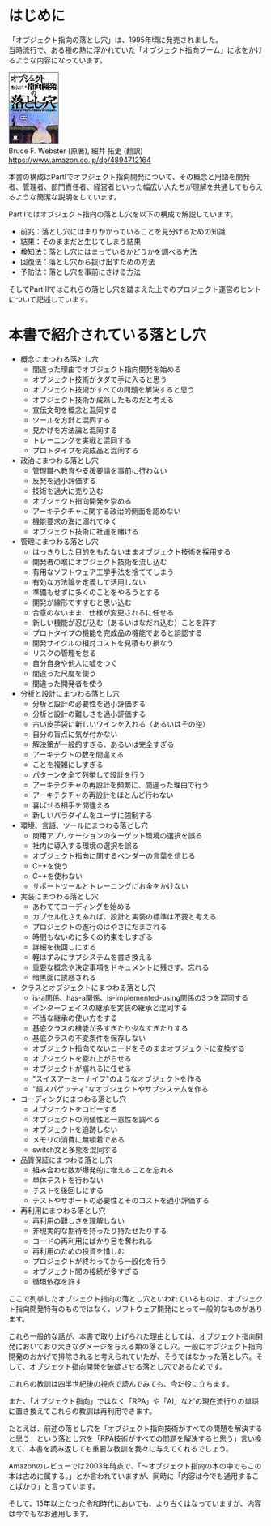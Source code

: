 # はじめに  
「オブジェクト指向の落とし穴」は、1995年頃に発売されました。  
当時流行で、ある種の熱に浮かれていた「オブジェクト指向ブーム」に水をかけるような内容になっています。  
  
![image.png](/image/cfd5f4c2-07c2-b235-7c48-1d72d77adab5.png)  
 Bruce F. Webster (原著), 細井 拓史 (翻訳)  
https://www.amazon.co.jp/dp/4894712164  
  
本書の構成はPartⅠでオブジェクト指向開発について、その概念と用語を開発者、管理者、部門責任者、経営者といった幅広い人たちが理解を共通してもらえるような簡潔な説明をしています。  
  
PartⅡではオブジェクト指向の落とし穴を以下の構成で解説しています。  
  
 - 前兆：落とし穴にはまりかかっていることを見分けるための知識  
 - 結果：そのままだと生じてしまう結果  
 - 検知法：落とし穴にはまっているかどうかを調べる方法  
 - 回復法：落とし穴から抜け出すための方法  
 - 予防法：落とし穴を事前にさける方法  
  
そしてPartⅢではこれらの落とし穴を踏まえた上でのプロジェクト運営のヒントについて記述しています。  
  
# 本書で紹介されている落とし穴  
  
 - 概念にまつわる落とし穴  
    - 間違った理由でオブジェクト指向開発を始める  
    - オブジェクト技術がタダで手に入ると思う  
    - オブジェクト技術がすべての問題を解決すると思う  
    - オブジェクト技術が成熟したものだと考える  
    - 宣伝文句を概念と混同する  
    - ツールを方針と混同する  
    - 見かけを方法論と混同する  
    - トレーニングを実戦と混同する  
    - プロトタイプを完成品と混同する  
 - 政治にまつわる落とし穴  
    - 管理職へ教育や支援要請を事前に行わない  
    - 反発を過小評価する  
    - 技術を過大に売り込む  
    - オブジェクト指向開発を崇める  
    - アーキテクチャに関する政治的側面を認めない  
    - 機能要求の海に溺れてゆく  
    - オブジェクト技術に社運を賭ける  
 - 管理にまつわる落とし穴  
    - はっきりした目的をもたないままオブジェクト技術を採用する  
    - 開発者の喉にオブジェクト技術を流し込む  
    - 有用なソフトウェア工学手法を捨ててしまう  
    - 有効な方法論を定義して活用しない  
    - 準備もせずに多くのことをやろうとする  
    - 開発が線形ですすむと思い込む  
    - 合意のないまま、仕様が変更されるに任せる  
    - 新しい機能が忍び込む（あるいはなだれ込む）ことを許す  
    - プロトタイプの機能を完成品の機能であると誤認する  
    - 開発サイクルの相対コストを見積もり損なう  
    - リスクの管理を怠る  
    - 自分自身や他人に嘘をつく  
    - 間違った尺度を使う  
    - 間違った開発者を使う  
 - 分析と設計にまつわる落とし穴  
    - 分析と設計の必要性を過小評価する  
    - 分析と設計の難しさを過小評価する  
    - 古い皮手袋に新しいワインを入れる（あるいはその逆）  
    - 自分の盲点に気が付かない  
    - 解決策が一般的すぎる、あるいは完全すぎる  
    - アーキテクトの数を間違える  
    - ことを複雑にしすぎる  
    - パターンを全て列挙して設計を行う  
    - アーキテクチャの再設計を頻繁に、間違った理由で行う  
    - アーキテクチャの再設計をほとんど行わない  
    - 喜ばせる相手を間違える  
    - 新しいパラダイムをユーザに強制する  
 - 環境、言語、ツールにまつわる落とし穴  
    - 商用アプリケーションのターゲット環境の選択を誤る  
    - 社内に導入する環境の選択を誤る  
    - オブジェクト指向に関するベンダーの言葉を信じる  
    - C++を使う  
    - C++を使わない  
    - サポートツールとトレーニングにお金をかけない  
 - 実装にまつわる落とし穴  
    - あわててコーディングを始める  
    - カプセル化さえあれば、設計と実装の標準は不要と考える  
    - プロジェクトの進行のはやさにだまされる  
    - 時間もないのに多くの約束をしすぎる  
    - 詳細を後回しにする  
    - 軽はずみにサブシステムを書き換える  
    - 重要な概念や決定事項をドキュメントに残さず、忘れる  
    - 暗黒面に誘惑される  
 - クラスとオブジェクトにまつわる落とし穴  
    - is-a関係、has-a関係、is-implemented-using関係の3つを混同する  
    - インターフェイスの継承を実装の継承と混同する  
    - 不当な継承の使い方をする  
    - 基底クラスの機能が多すぎたり少なすぎたりする  
    - 基底クラスの不変条件を保存しない  
    - オブジェクト指向でないコードをそのままオブジェクトに変換する  
    - オブジェクトを膨れ上がらせる  
    - オブジェクトが崩れるに任せる  
    - "スイスアーミーナイフ"のようなオブジェクトを作る  
    - "超スパゲッティ"なオブジェクトやサブシステムを作る  
 - コーディングにまつわる落とし穴  
    - オブジェクトをコピーする  
    - オブジェクトの同値性と一意性を調べる  
    - オブジェクトを追跡しない  
    - メモリの消費に無頓着である  
    - switch文と多態を混同する  
 - 品質保証にまつわる落とし穴  
    - 組み合わせ数が爆発的に増えることを忘れる  
    - 単体テストを行わない  
    - テストを後回しにする  
    - テストやサポートの必要性とそのコストを過小評価する  
 - 再利用にまつわる落とし穴  
    - 再利用の難しさを理解しない  
    - 非現実的な期待を持ったり持たせたりする  
    - コードの再利用にばかり目を奪われる  
    - 再利用のための投資を惜しむ  
    - プロジェクトが終わってから一般化を行う  
    - オブジェクト間の接続が多すぎる  
    - 循環依存を許す  
  
ここで列挙したオブジェクト指向の落とし穴といわれているものは、オブジェクト指向開発特有のものではなく、ソフトウェア開発にとって一般的なものがあります。  
  
これら一般的な話が、本書で取り上げられた理由としては、オブジェクト指向開発においており大きなダメージを与える類の落とし穴。一般にオブジェクト指向開発のおかげで排除されると考えられていたが、そうではなかった落とし穴。そして、オブジェクト指向開発を破綻させる落とし穴であるためです。  
  
これらの教訓は四半世紀後の視点で読んでみても、今だ役に立ちます。  
  
また、「オブジェクト指向」ではなく「RPA」や「AI」などの現在流行りの単語に置き換えてこれらの教訓は再利用できます。  
  
たとえば、前述の落とし穴を「オブジェクト指向技術がすべての問題を解決すると思う」という落とし穴を「RPA技術がすべての問題を解決すると思う」言い換えて、本書を読み返しても重要な教訓を我々に与えてくれるでしょう。  
  
Amazonのレビューでは2003年時点で、「～オブジェクト指向の本の中でもこの本は古めに属する。」とか言われていますが、同時に「内容は今でも通用することばかり」と言っています。  
  
そして、15年以上たった令和時代においても、より古くはなっていますが、内容は今でもなお通用します。  
